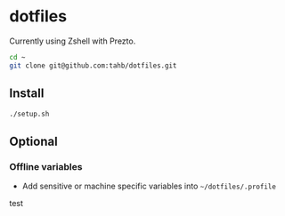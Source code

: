 dotfiles
========

Currently using Zshell with Prezto.

```bash
cd ~
git clone git@github.com:tahb/dotfiles.git
```

## Install

```bash
./setup.sh
```

## Optional

### Offline variables

- Add sensitive or machine specific variables into `~/dotfiles/.profile`

test
